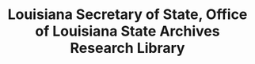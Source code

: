 ---
layout: repo
title: "Louisiana Secretary of State, Office of Louisiana State Archives Research Library"
id: 25289
permalink: repos/25289/
---